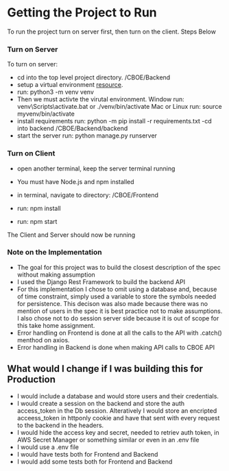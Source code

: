 # Getting the Project to Run
To run the project turn on server first, then turn on the client. 
Steps Below

### Turn on Server
To turn on server:
- cd into the top level project directory. 
/CBOE/Backend    
- setup a virtual environment [resource](https://python.land/virtual-environments/virtualenv).
- run: python3 -m venv venv
- Then we must activte the virutal environment. Window run: venv\Scripts\activate.bat   or   ./venv/bin/activate
 Mac or Linux run: source myvenv/bin/activate   
- install requirements  run: python -m pip install -r requirements.txt
-cd into backend
/CBOE/Backend/backend
- start the server  run: python manage.py runserver


### Turn on Client
- open another terminal, keep the server terminal running
- You must have Node.js and npm installed

- in terminal, navigate to directory: /CBOE/Frontend
- run: npm install
- run: npm start

The Client and Server should now be running


### Note on the Implementation
- The goal for this project was to build the closest description of the spec without making assumption
- I used the Django Rest Framework to build the backend API
- For this implementation I chose to omit using a database and, because of time constraint, simply used a variable to store the symbols needed
  for persistence. This decison was also made because there was no mention of users in the spec it is best practice not to make 
  assumptions. I also chose not to do session server side because it is out of scope for this take home assignment.
- Error handling on Frontend is done at all the calls to the API with .catch() menthod on axios.
- Error handling in Backend is done when making API calls to CBOE API


## What would I change if I was building this for Production
- I would include a database and would store users and their credentials.
- I would create a session on the backend and store the auth access_token in the 
  Db session. Alteratively I would store an encripted acceess_token in httponly cookie
  and have that sent with every request to the backend in the headers. 
- I would hide the access key and secret, needed to retriev auth token, in AWS Secret Manager 
  or something similar or even in an .env file
- I would use a .env file
- I would have tests both for Frontend and Backend
- I would add some tests both for Frontend and Backend



